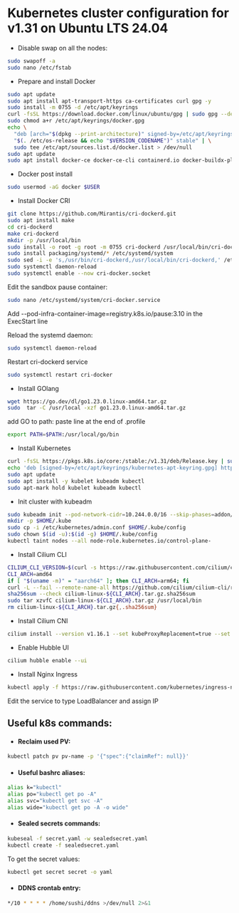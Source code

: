 # Kubernetes cluster configuration for v1.31 on Ubuntu LTS 24.04

- Disable swap on all the nodes:

```bash
sudo swapoff -a
sudo nano /etc/fstab
```

- Prepare and install Docker

```bash
sudo apt update
sudo apt install apt-transport-https ca-certificates curl gpg -y
sudo install -m 0755 -d /etc/apt/keyrings
curl -fsSL https://download.docker.com/linux/ubuntu/gpg | sudo gpg --dearmor -o /etc/apt/keyrings/docker.gpg
sudo chmod a+r /etc/apt/keyrings/docker.gpg
echo \
  "deb [arch="$(dpkg --print-architecture)" signed-by=/etc/apt/keyrings/docker.gpg] https://download.docker.com/linux/ubuntu \
  "$(. /etc/os-release && echo "$VERSION_CODENAME")" stable" | \
  sudo tee /etc/apt/sources.list.d/docker.list > /dev/null
sudo apt update
sudo apt install docker-ce docker-ce-cli containerd.io docker-buildx-plugin docker-compose-plugin -y
```

- Docker post install

```bash
sudo usermod -aG docker $USER
```

- Install Docker CRI

```bash
git clone https://github.com/Mirantis/cri-dockerd.git
sudo apt install make
cd cri-dockerd
make cri-dockerd
mkdir -p /usr/local/bin
sudo install -o root -g root -m 0755 cri-dockerd /usr/local/bin/cri-dockerd
sudo install packaging/systemd/* /etc/systemd/system
sudo sed -i -e 's,/usr/bin/cri-dockerd,/usr/local/bin/cri-dockerd,' /etc/systemd/system/cri-docker.service
sudo systemctl daemon-reload
sudo systemctl enable --now cri-docker.socket
```

Edit the sandbox pause container:
```bash
sudo nano /etc/systemd/system/cri-docker.service
```
Add --pod-infra-container-image=registry.k8s.io/pause:3.10 in the ExecStart line

Reload the systemd daemon:
```bash
sudo systemctl daemon-reload
```

Restart cri-dockerd service
```bash
sudo systemctl restart cri-docker

```

- Install GOlang

```bash
wget https://go.dev/dl/go1.23.0.linux-amd64.tar.gz
sudo  tar -C /usr/local -xzf go1.23.0.linux-amd64.tar.gz
```

add GO to path: paste line at the end of .profile

```bash
export PATH=$PATH:/usr/local/go/bin
```

- Install Kubernetes

```bash
curl -fsSL https://pkgs.k8s.io/core:/stable:/v1.31/deb/Release.key | sudo gpg --dearmor -o /etc/apt/keyrings/kubernetes-apt-keyring.gpg
echo 'deb [signed-by=/etc/apt/keyrings/kubernetes-apt-keyring.gpg] https://pkgs.k8s.io/core:/stable:/v1.31/deb/ /' | sudo tee /etc/apt/sources.list.d/kubernetes.list
sudo apt update
sudo apt install -y kubelet kubeadm kubectl
sudo apt-mark hold kubelet kubeadm kubectl
```

- Init cluster with kubeadm

```bash
sudo kubeadm init --pod-network-cidr=10.244.0.0/16 --skip-phases=addon/kube-proxy --cri-socket=unix:///var/run/cri-dockerd.sock
mkdir -p $HOME/.kube
sudo cp -i /etc/kubernetes/admin.conf $HOME/.kube/config
sudo chown $(id -u):$(id -g) $HOME/.kube/config
kubectl taint nodes --all node-role.kubernetes.io/control-plane-
```

- Install Cilium CLI

```bash
CILIUM_CLI_VERSION=$(curl -s https://raw.githubusercontent.com/cilium/cilium-cli/main/stable.txt)
CLI_ARCH=amd64
if [ "$(uname -m)" = "aarch64" ]; then CLI_ARCH=arm64; fi
curl -L --fail --remote-name-all https://github.com/cilium/cilium-cli/releases/download/${CILIUM_CLI_VERSION}/cilium-linux-${CLI_ARCH}.tar.gz{,.sha256sum}
sha256sum --check cilium-linux-${CLI_ARCH}.tar.gz.sha256sum
sudo tar xzvfC cilium-linux-${CLI_ARCH}.tar.gz /usr/local/bin
rm cilium-linux-${CLI_ARCH}.tar.gz{,.sha256sum}
```

- Install Cilium CNI

```bash
cilium install --version v1.16.1 --set kubeProxyReplacement=true --set k8sServiceHost=10.0.2.80 --set k8sServicePort=6443 --set l2announcements.enabled=true --set l2announcements.leaseDuration="3s" --set l2announcements.leaseRenewDeadline="1s" --set l2announcements.leaseRetryPeriod="500ms" --set externalIPs.enabled=true --set operator.replicas=1 --set ipam.operator.clusterPoolIPv4PodCIDRList=10.244.0.0/16
```

- Enable Hubble UI

```bash
cilium hubble enable --ui
```

- Install Nginx Ingress

```bash
kubectl apply -f https://raw.githubusercontent.com/kubernetes/ingress-nginx/controller-v1.11.2/deploy/static/provider/baremetal/deploy.yaml
```
Edit the service to type LoadBalancer and assign IP

## Useful k8s commands:

- #### Reclaim used PV:

```bash
kubectl patch pv pv-name -p '{"spec":{"claimRef": null}}'
```

- #### Useful bashrc aliases:

```bash
alias k="kubectl"
alias po="kubectl get po -A"
alias svc="kubectl get svc -A"
alias wide="kubectl get po -A -o wide"
```

- #### Sealed secrets commands:

```bash
kubeseal -f secret.yaml -w sealedsecret.yaml
kubectl create -f sealedsecret.yaml
```
To get the secret values:
```bash
kubectl get secret secret -o yaml
```

- #### DDNS crontab entry:

```bash
*/10 * * * * /home/sushi/ddns >/dev/null 2>&1
```